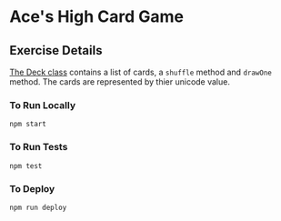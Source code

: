 # Ace's High Card Game

## Exercise Details

[The Deck class](https://github.com/chris-rudmin/card-game/blob/main/src/Deck.js) contains a list of cards, a `shuffle` method and `drawOne` method. The cards are represented by thier unicode value.

### To Run Locally

`npm start`

### To Run Tests

`npm test`

### To Deploy

`npm run deploy`